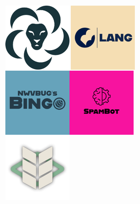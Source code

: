<img src="https://github.com/nwvbug/nwvbug-logos/blob/main/NWVBUG%20Logos/nwvbug.png?raw=true" height="200px" width="200px"> <img src="Lang Logos/RedesLangwBg.png" height="200px" width="200px"> <img src="NWVBUG's Bingo Logos/BingoLogocol.png" height="200px" width="200px"><img src="SpamBot/Continuity SpamBot.png" height="200px" width="200px"><img src="https://github.com/nwvbug/nwvbug-logos/blob/main/lye%20logo/lyelogo.png?raw=true" height="200px" width="auto">


